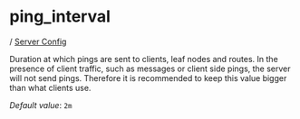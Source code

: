 # ping_interval

/ [Server Config](../README.md) 

Duration at which pings are sent to clients, leaf nodes and routes.
In the presence of client traffic, such as messages or client side
pings, the server will not send pings. Therefore it is recommended
to keep this value bigger than what clients use.

*Default value*: `2m`
